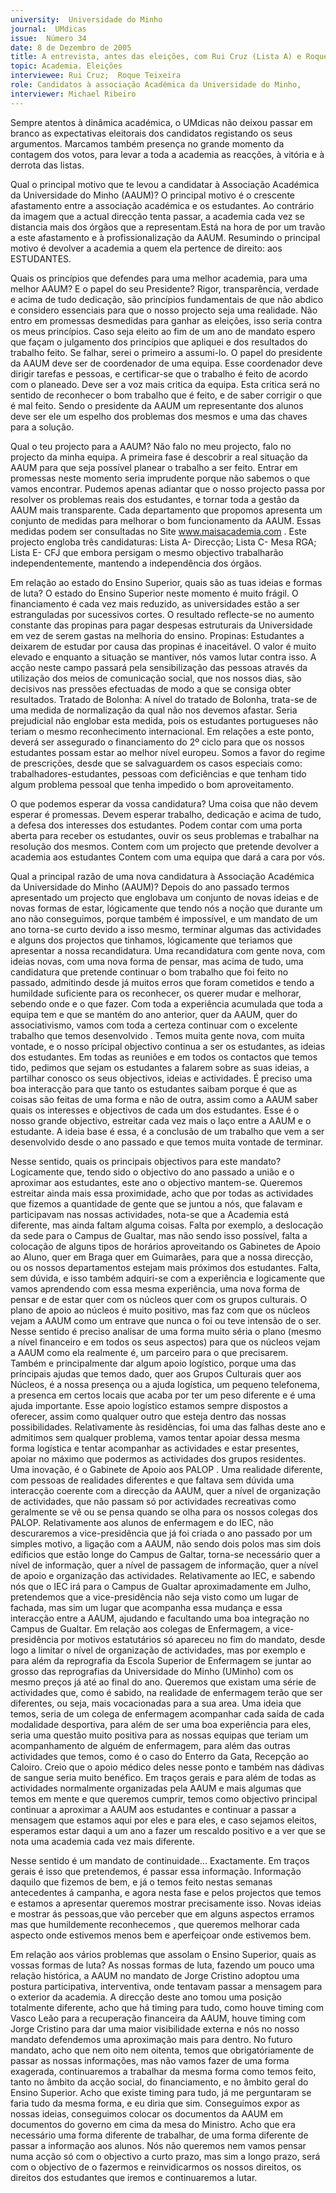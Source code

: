 ```yaml
---
university:  Universidade do Minho
journal:  UMdicas
issue:  Número 34
date: 8 de Dezembro de 2005
title: A entrevista, antes das eleições, com Rui Cruz (Lista A) e Roque Teixeira (Lista B) candidatos à presidência da AAUM
topic: Academia. Eleições
interviewee: Rui Cruz;  Roque Teixeira
role: Candidatos à associação Académica da Universidade do Minho,
interviewer: Michael Ribeiro
---
```




Sempre atentos à dinâmica académica, o UMdicas não deixou passar em branco as expectativas eleitorais dos candidatos registando os seus argumentos.
Marcamos também presença no grande momento da contagem dos votos, para levar a toda a academia as reacções, à vitória e à derrota das listas.


Qual o principal motivo que
te levou a candidatar à
Associação Académica da
Universidade do Minho
(AAUM)?
O principal motivo é o
crescente afastamento entre a
associação académica e os
estudantes. Ao contrário da
imagem que a actual direcção
tenta passar, a academia cada
vez se distancia mais dos
órgãos que a representam.Está na hora de por um travão a este afastamento e à
profissionalização da AAUM. Resumindo o principal motivo é devolver a academia a
quem ela pertence de direito: aos ESTUDANTES.


Quais os princípios que defendes para uma melhor academia, para uma melhor
AAUM? E o papel do seu Presidente?
Rigor, transparência, verdade e acima de tudo dedicação, são princípios fundamentais
de que não abdico e considero essenciais para que o nosso projecto seja uma realidade.
Não entro em promessas desmedidas para ganhar as eleições, isso seria contra os meus
princípios. Caso seja eleito ao fim de um ano de mandato espero que façam o julgamento
dos princípios que apliquei e dos resultados do trabalho feito. Se falhar, serei o primeiro a
assumi-lo.
O papel do presidente da AAUM deve ser de coordenador de uma equipa. Esse
coordenador deve dirigir tarefas e pessoas, e certificar-se que o trabalho é feito de
acordo com o planeado.
Deve ser a voz mais critica da equipa. Esta critica será no sentido de reconhecer o bom
trabalho que é feito, e de saber corrigir o que é mal feito.
Sendo o presidente da AAUM um representante dos alunos deve ser ele um espelho dos
problemas dos mesmos e uma das chaves para a solução.


Qual o teu projecto para a AAUM?
Não falo no meu projecto, falo no projecto da minha equipa. A primeira fase é descobrir a
real situação da AAUM para que seja possível planear o trabalho a ser feito. Entrar em
promessas neste momento seria imprudente porque não sabemos o que vamos
encontrar.
Pudemos apenas adiantar que o nosso projecto passa por resolver os problemas reais
dos estudantes, e tornar toda a gestão da AAUM mais transparente.
Cada departamento que propomos apresenta um conjunto de medidas para melhorar o
bom funcionamento da AAUM. Essas medidas podem ser consultadas no Site
www.maisacademia.com . Este projecto engloba três candidaturas: Lista A- Direcção;
Lista C- Mesa RGA; Lista E- CFJ que embora persigam o mesmo objectivo trabalharão
independentemente, mantendo a independência dos órgãos.


Em relação ao estado do Ensino Superior, quais são as tuas ideias e formas de
luta?
O estado do Ensino Superior neste momento é muito frágil. O financiamento é cada vez
mais reduzido, as universidades estão a ser estranguladas por sucessivos cortes. O
resultado reflecte-se no aumento constante das propinas para pagar despesas
estruturais da Universidade em vez de serem gastas na melhoria do ensino.
Propinas:
Estudantes a deixarem de estudar por causa das propinas é inaceitável. O valor é muito
elevado e enquanto a situação se mantiver, nós vamos lutar contra isso. A acção neste
campo passará pela sensibilização das pessoas através da utilização dos meios de
comunicação social, que nos nossos dias, são decisivos nas pressões efectuadas de
modo a que se consiga obter resultados.
Tratado de Bolonha:
A nível do tratado de Bolonha, trata-se de uma medida de normalização da qual não nos
devemos afastar. Seria prejudicial não englobar esta medida, pois os estudantes
portugueses não teriam o mesmo reconhecimento internacional. Em relações a este
ponto, deverá ser assegurado o financiamento do 2º ciclo para que os nossos estudantes
possam estar ao melhor nível europeu. Somos a favor do regime de prescrições, desde
que se salvaguardem os casos especiais como: trabalhadores-estudantes, pessoas com
deficiências e que tenham tido algum problema pessoal que tenha impedido o bom
aproveitamento.


O que podemos esperar da vossa candidatura?
Uma coisa que não devem esperar é promessas. Devem esperar trabalho, dedicação e
acima de tudo, a defesa dos interesses dos estudantes.
Podem contar com uma porta aberta para receber os estudantes, ouvir os seus
problemas e trabalhar na resolução dos mesmos.
Contem com um projecto que pretende devolver a academia aos estudantes
Contem com uma equipa que dará a cara por vós.




Qual a principal razão de uma nova
candidatura à Associação Académica
da Universidade do Minho (AAUM)?
Depois do ano passado termos
apresentado um projecto que englobava
um conjunto de novas ideias e de novas
formas de estar, lógicamente que tendo
nós a noção que durante um ano não
conseguimos, porque também é
impossível, e um mandato de um ano
torna-se curto devido a isso mesmo,
terminar algumas das actividades e
alguns dos projectos que tinhamos,
lógicamente que teriamos que
apresentar a nossa recandidatura. Uma
recandidatura com gente nova, com
ideias novas, com uma nova forma de
pensar, mas acima de tudo, uma
candidatura que pretende continuar o
bom trabalho que foi feito no passado,
admitindo desde já muitos erros que
foram cometidos e tendo a humildade
suficiente para os reconhecer, os querer
mudar e melhorar, sebendo onde e o que
fazer. Com toda a experiência acumulada
que toda a equipa tem e que se mantém
do ano anterior, quer da AAUM, quer do
associativismo, vamos com toda a
certeza continuar com o excelente
trabalho que temos desenvolvido . Temos
muita gente nova, com muita vontade, e o
nosso prícipal objectivo continua a ser os
estudantes, as ideias dos estudantes. Em
todas as reuniões e em todos os
contactos que temos tido, pedimos que
sejam os estudantes a falarem sobre as
suas ideias, a partilhar conosco os seus
objectivos, ideias e actividades. É preciso
uma boa interacção para que tanto os
estudantes saibam porque é que as
coisas são feitas de uma forma e não de
outra, assim como a AAUM saber quais
os interesses e objectivos de cada um
dos estudantes. Esse é o nosso grande
objectivo, estreitar cada vez mais o laço
entre a AAUM e o estudante. A ideia base
é essa, é a conclusão de um trabalho que
vem a ser desenvolvido desde o ano
passado e que temos muita vontade de
terminar.


Nesse sentido, quais os principais
objectivos para este mandato?
Logicamente que, tendo sido o objectivo
do ano passado a união e o aproximar
aos estudantes, este ano o objectivo
mantem-se. Queremos estreitar ainda
mais essa proximidade, acho que por
todas as actividades que fizemos a
quantidade de gente que se juntou a nós,
que falavam e participavam nas nossas
actividades, nota-se que a Academia está
diferente, mas ainda faltam alguma
coisas. Falta por exemplo, a deslocação
da sede para o Campus de Gualtar, mas
não sendo isso possível, falta a
colocação de alguns tipos de horários
aproveitando os Gabinetes de Apoio ao
Aluno, quer em Braga quer em
Guimarães, para que a nossa direcção,
ou os nossos departamentos estejam
mais próximos dos estudantes. Falta,
sem dúvida, e isso também adquiri-se
com a experiência e logicamente que
vamos aprendendo com essa mesma
experiência, uma nova forma de pensar e
de estar quer com os núcleos quer com
os grupos culturais. O plano de apoio ao
núcleos é muito positivo, mas faz com
que os núcleos vejam a AAUM como um
entrave que nunca o foi ou teve intensão
de o ser. Nesse sentido é preciso analisar
de uma forma muito séria o plano
(mesmo a nível financeiro e em todos os
seus aspectos) para que os núcleos
vejam a AAUM como ela realmente é, um
parceiro para o que precisarem. Também
e principalmente dar algum apoio
logístico, porque uma das príncipais
ajudas que temos dado, quer aos Grupos
Culturais quer aos Núcleos, é a nossa
presença ou a ajuda logística, um
pequeno telefonema, a presenca em
certos locais que acaba por ter um peso
diferente e é uma ajuda importante. Esse
apoio logístico estamos sempre
dispostos a oferecer, assim como
qualquer outro que esteja dentro das
nossas possibilidades.
Relativamente às residências, foi uma
das falhas deste ano e admitimos sem
qualquer problema, vamos tentar apoiar
dessa mesma forma logística e tentar
acompanhar as actividades e estar
presentes, apoiar no máximo que
podermos as actividades dos grupos
residentes.
Uma inovação, é o Gabinete de Apoio aos
PALOP . Uma realidade diferente, com
pessoas de realidades diferentes e que
faltava sem dúvida uma interacção
coerente com a direcção da AAUM, quer
a nível de organização de actividades,
que não passam só por actividades
recreativas como geralmente se vê ou se
pensa quando se olha para os nossos
colegas dos PALOP.
Relativamente aos alunos de
enfermagem e do IEC, não
descuraremos a vice-presidência que já
foi criada o ano passado por um simples
motivo, a ligação com a AAUM, não
sendo dois polos mas sim dois edíficios
que estão longe do Campus de Galtar,
torna-se necessário quer a nível de
informação, quer a nível de passagem de
informação, quer a nível de apoio e
organização das actividades.
Relativamente ao IEC, e sabendo nós
que o IEC irá para o Campus de Gualtar
aproximadamente em Julho,
pretendemos que a vice-presidência não
seja visto como um lugar de fachada, mas
sim um lugar que acompanha essa
mudança e essa interacção entre a
AAUM, ajudando e facultando uma boa
integração no Campus de Gualtar.
Em relação aos colegas de Enfermagem,
a vice-presidência por motivos
estatutários só apareceu no fim do
mandato, desde logo a limitar o nível de
organização de actividades, mas por
exemplo e para além da reprografia da
Escola Superior de Enfermagem se
juntar ao grosso das reprografias da
Universidade do Minho (UMinho) com os
mesmo preços já até ao final do ano.
Queremos que existam uma série de
actividades que, como é sabido, na
realidade de enfermagem terão que ser
diferentes, ou seja, mais vocacionadas
para a sua area. Uma ideia que temos,
seria de um colega de enfermagem
acompanhar cada saída de cada
modalidade desportiva, para além de ser
uma boa experiência para eles, seria uma
questão muito positiva para as nossas
equipas que teriam um
acompanhamento de alguém de
enfermagem, para além das outras
actividades que temos, como é o caso do
Enterro da Gata, Recepção ao Caloiro.
Creio que o apoio médico deles nesse
ponto e também nas dádivas de sangue
seria muito benéfico.
Em traços gerais e para além de todas as
actividades normalmente organizadas
pela AAUM e mais algumas que temos
em mente e que queremos cumprir,
temos como
objectivo principal
continuar a aproximar a AAUM aos
estudantes e continuar a passar a
mensagem que estamos aqui por eles e
para eles, e caso sejamos eleitos,
esperamos estar daqui a um ano a fazer
um rescaldo positivo e a ver que se nota
uma academia cada vez mais diferente.


Nesse sentido é um mandato de
continuidade…
Exactamente. Em traços gerais é isso
que pretendemos, é passar essa
informação. Informação daquilo que
fizemos de bem, e já o temos feito nestas
semanas antecedentes á campanha, e
agora nesta fase e pelos projectos que
temos e estamos a apresentar queremos
mostrar precisamente isso. Novas ideias
e mostrar ás pessoas,que vão perceber
que em alguns aspectos erramos mas
que humildemente reconhecemos , que
queremos melhorar cada aspecto onde
estivemos menos bem e aperfeiçoar
onde estivemos bem.


Em relação aos vários problemas que
assolam o Ensino Superior, quais as
vossas formas de luta?
As nossas formas de luta, fazendo um
pouco uma relação histórica, a AAUM no
mandato de Jorge Cristino adoptou uma
postura participativa, interventiva, onde
tentavam passar a mensagem para o
exterior da academia. A direcção deste
ano tomou uma posição totalmente
diferente, acho que há timing para tudo,
como houve timing com Vasco Leão para
a recuperação financeira da AAUM,
houve timing com Jorge Cristino para dar
uma maior visibilidade externa e nós no
nosso mandato defendemos uma
aproximação mais para dentro. No futuro
mandato, acho que nem oito nem oitenta,
temos que obrigatóriamente de passar as
nossas informações, mas não vamos
fazer de uma forma exagerada,
continuaremos a trabalhar da mesma
forma como temos feito, tanto no âmbito
da acção social, do financiamento, e no
âmbito geral do Ensino Superior. Acho
que existe timing para tudo, já me
perguntaram se faria tudo da mesma
forma, e eu diria que sim. Conseguimos
expor as nossas ideias, conseguimos
colocar os documentos da AAUM em
documentos do governo em cima da
mesa do Ministro. Acho que era
necessário uma forma diferente de
trabalhar, de uma forma diferente de
passar a informação aos alunos.
Nós não queremos nem vamos pensar
numa acção só com o objectivo a curto
prazo, mas sim a longo prazo, será com o
objectivo de o fazermos e reinvidicarmos
os nossos direitos, os direitos dos
estudantes que iremos e continuaremos
a lutar.